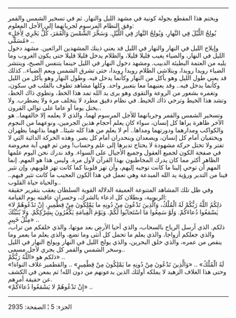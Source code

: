 ------------------------------------------------------------------------

ويختم هذا المقطع بجولة كونية في مشهد الليل والنهار. ثم في تسخير الشمس
والقمر وفق النظام المرسوم لجريانهما إلى الأجل المعلوم:  
«يُولِجُ اللَّيْلَ فِي النَّهارِ، وَيُولِجُ النَّهارَ فِي اللَّيْلِ. وَسَخَّرَ الشَّمْسَ وَالْقَمَرَ، كُلٌّ يَجْرِي
لِأَجَلٍ مُسَمًّى» ..  
وإيلاج الليل في النهار والنهار في الليل قد يعني ذينك المشهدين الرائعين.
مشهد دخول الليل في النهار، والضياء يغيب قليلا قليلا، والظلام يدخل قليلا
قليلا حتى يكون الغروب وما يليه من العتمة البطيئة الدبيب. ومشهد دخول
النهار في الليل حينما يتنفس الصبح، وينتشر الضياء رويدا رويدا، ويتلاشى
الظلام رويدا رويدا، حتى تشرق الشمس ويعم الضياء.. كذلك قد يعني طول الليل
وهو يأكل من النهار وكأنما يدخل فيه. وطول النهار وهو يأكل من الليل وكأنما
يدخل فيه.. وقد يعنيهما معا بتعبير واحد. وكلها مشاهد تطوف بالقلب في سكون،
وتغمره بشعور من الروعة والتقوى وهو يرى يد الله تمد هذا الخط، وتطوي ذاك
الخط، وتشد هذا الخيط وترخي ذاك الخيط. في نظام دقيق مطرد لا يتخلف مرة ولا
يضطرب. ولا يختل يوما أو عاما على توالي القرون..  
وتسخير الشمس والقمر وجريانهما للأجل المرسوم لهما، والذي لا يعلمه إلا
خالقهما.. هو الآخر ظاهرة يراها كل إنسان، سواء كان يعلم أحجام هذين
الجرمين، ونوعهما من النجوم والكواكب ومدارهما ودورتهما ومداها.. أم لا
يعلم من هذا كله شيئا.. فهما بذاتهما يظهران ويختفيان أمام كل إنسان،
ويصعدان وينحدران أمام كل بصر. وهذه الحركة الدائبة التي لا تفتر ولا تختل
حركة مشهودة لا يحتاج تدبرها إلى علم وحساب! ومن ثم فهي آية معروضة في صفحة
الكون لجميع العقول وجميع الأجيال على السواء. وقد ندرك نحن اليوم علمها
الظاهر أكثر مما كان يدرك المخاطبون بهذا القرآن لأول مرة. وليس هذا هو
المهم. إنما المهم أن توحي إلينا ما كانت توحيه إليهم، وأن تهز قلوبنا كما
كانت تهز قلوبهم، وإن تثير فينا من التدبر ورؤية يد الله المبدعة وهي تعمل
في هذا الكون العجيب ما كانت تثير فيهم.. والحياة حياة القلوب..  
وفي ظل تلك المشاهد المتنوعة العميقة الدلالة القوية السلطان يعقب بتقرير
حقيقة الربوبية، وبطلان كل ادعاء بالشرك، وخسران عاقبته يوم القيامة:  
«ذلِكُمُ اللَّهُ رَبُّكُمْ لَهُ الْمُلْكُ، وَالَّذِينَ تَدْعُونَ مِنْ دُونِهِ ما يَمْلِكُونَ مِنْ قِطْمِيرٍ. إِنْ
تَدْعُوهُمْ لا يَسْمَعُوا دُعاءَكُمْ. وَلَوْ سَمِعُوا مَا اسْتَجابُوا لَكُمْ. وَيَوْمَ الْقِيامَةِ يَكْفُرُونَ
بِشِرْكِكُمْ. وَلا يُنَبِّئُكَ مِثْلُ خَبِيرٍ» ..  
ذلكم. الذي أرسل الرياح بالسحاب، والذي أحيا الأرض بعد موتها، والذي خلقكم
من تراب، والذي جعلكم أزواجا، والذي يعلم ما تحمل كل أنثى وما تضع، والذي
يعلم ما يعمر وما ينقص من عمره، والذي خلق البحرين، والذي يولج الليل في
النهار ويولج النهار في الليل وسخر الشمس والقمر كل يجري لأجل مسمى..  
ذلكم هو «اللَّهُ رَبُّكُمْ» ..  
«لَهُ الْمُلْكُ» .. «وَالَّذِينَ تَدْعُونَ مِنْ دُونِهِ ما يَمْلِكُونَ مِنْ قِطْمِيرٍ» .. والقطمير غلاف
النواة! وحتى هذا الغلاف الزهيد لا يملكه أولئك الذين يدعونهم من دون الله!
ثم يمعن في الكشف عن حقيقة أمرهم.  
«إِنْ تَدْعُوهُمْ لا يَسْمَعُوا دُعاءَكُمْ» ..

------------------------------------------------------------------------

الجزء: 5 ¦ الصفحة: 2935
